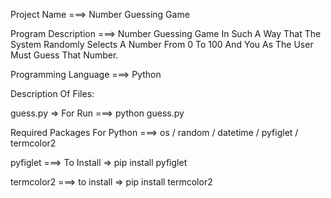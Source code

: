 Project Name ===> Number Guessing Game 

Program Description ===> Number Guessing Game In Such A Way That The System Randomly Selects A Number From 0 To 100 And You As The User Must Guess That Number.

Programming Language ===> Python

Description Of Files:

guess.py => For Run ===> python guess.py

Required Packages For Python ===> os / random / datetime / pyfiglet / termcolor2

pyfiglet ===> To Install => pip install pyfiglet

termcolor2 ===> to install => pip install termcolor2
